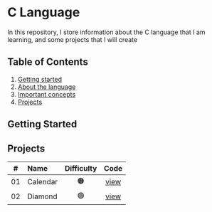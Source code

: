 # C Language

In this repository, I store information about the C language that I am learning, and some projects that I will create


## Table of Contents

1. [Getting started](#getting-started)
2. [About the language](#about-the-language)
3. [Important concepts](#important-concepts)
4. [Projects](#projects)

## Getting Started

## Projects

|  #  | Name                                              | Difficulty | Code                         |
| :-: | :------------------------------------------------ | :--------: | :--------------------------: |
| 01  | Calendar                                          | 🟠         |[view](/projects/01_Calendar) |
| 02  | Diamond                                           | 🟢         |[view](/projects/02_Diamond)  |
